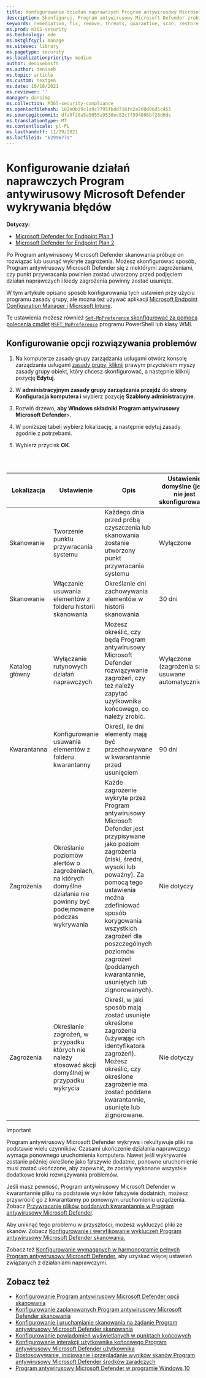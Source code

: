 ```yaml
---
title: Konfigurowanie działań naprawczych Program antywirusowy Microsoft Defender wykrywania błędów
description: Skonfiguruj, Program antywirusowy Microsoft Defender zrobić, gdy wykryje zagrożenie, i jak długo pliki poddane kwarantannie powinny być przechowywane w folderze kwarantanny.
keywords: remediation, fix, remove, threats, quarantine, scan, restore
ms.prod: m365-security
ms.technology: mde
ms.mktglfcycl: manage
ms.sitesec: library
ms.pagetype: security
ms.localizationpriority: medium
author: denisebmsft
ms.author: deniseb
ms.topic: article
ms.custom: nextgen
ms.date: 10/18/2021
ms.reviewer: ''
manager: dansimp
ms.collection: M365-security-compliance
ms.openlocfilehash: 182e0b39c1a9c7795fbdd716fc2e260d06d5c451
ms.sourcegitcommit: dfa9f28a5a5055a9530ec82c7f594808bf28d0dc
ms.translationtype: MT
ms.contentlocale: pl-PL
ms.lasthandoff: 11/29/2021
ms.locfileid: "62996779"
---
```

# <a name="configure-remediation-for-microsoft-defender-antivirus-detections"></a>Konfigurowanie działań naprawczych Program antywirusowy Microsoft Defender wykrywania błędów


**Dotyczy:**

- [Microsoft Defender for Endpoint Plan 1](https://go.microsoft.com/fwlink/p/?linkid=2154037)
- [Microsoft Defender for Endpoint Plan 2](https://go.microsoft.com/fwlink/p/?linkid=2154037)

Po Program antywirusowy Microsoft Defender skanowania próbuje on rozwiązać lub usunąć wykryte zagrożenia. Możesz skonfigurować sposób, Program antywirusowy Microsoft Defender się z niektórymi zagrożeniami, czy punkt przywracania powinien zostać utworzony przed podjęciem działań naprawczych i kiedy zagrożenia powinny zostać usunięte.

W tym artykule opisano sposób konfigurowania tych ustawień przy użyciu programu zasady grupy, ale można też używać aplikacji [Microsoft Endpoint Configuration Manager i](/configmgr/protect/deploy-use/endpoint-antimalware-policies#threat-overrides-settings) [Microsoft Intune](/intune/device-restrictions-configure).

Te ustawienia możesz również [`Set-MpPreference` skonfigurować za pomocą polecenia cmdlet](/powershell/module/defender/set-mppreference) [`MSFT_MpPreference`](/previous-versions/windows/desktop/defender/windows-defender-wmiv2-apis-portal) programu PowerShell lub klasy WMI.

## <a name="configure-remediation-options"></a>Konfigurowanie opcji rozwiązywania problemów

1. Na komputerze zasady grupy zarządzania usługami otwórz konsolę zarządzania usługami [zasady grupy, kliknij](/previous-versions/windows/it-pro/windows-server-2008-R2-and-2008/cc731212(v=ws.11)) prawym przyciskiem myszy zasady grupy obiekt, który chcesz skonfigurować, a następnie kliknij pozycję **Edytuj**.

2. W **administracyjnym zasady grupy zarządzania przejdź** do **strony Konfiguracja komputera i** wybierz pozycję **Szablony administracyjne**.

3. Rozwiń drzewo, **aby Windows składniki Program antywirusowy Microsoft Defender**\>.

4. W poniższej tabeli wybierz lokalizację, a następnie edytuj zasady zgodnie z potrzebami.

5. Wybierz przycisk **OK**.

<br/><br/>

|Lokalizacja|Ustawienie|Opis|Ustawienie domyślne (jeśli nie jest skonfigurowane)|
|---|---|---|---|
|Skanowanie|Tworzenie punktu przywracania systemu|Każdego dnia przed próbą czyszczenia lub skanowania zostanie utworzony punkt przywracania systemu|Wyłączone|
|Skanowanie|Włączanie usuwania elementów z folderu historii skanowania|Określanie dni zachowywania elementów w historii skanowania|30 dni|
|Katalog główny|Wyłączanie rutynowych działań naprawczych|Możesz określić, czy będą Program antywirusowy Microsoft Defender rozwiązywanie zagrożeń, czy też należy zapytać użytkownika końcowego, co należy zrobić.|Wyłączone (zagrożenia są usuwane automatycznie)|
|Kwarantanna|Konfigurowanie usuwania elementów z folderu kwarantanny|Określ, ile dni elementy mają być przechowywane w kwarantannie przed usunięciem|90 dni|
|Zagrożenia|Określanie poziomów alertów o zagrożeniach, na których domyślne działania nie powinny być podejmowane podczas wykrywania|Każde zagrożenie wykryte przez Program antywirusowy Microsoft Defender jest przypisywane jako poziom zagrożenia (niski, średni, wysoki lub poważny). Za pomocą tego ustawienia można zdefiniować sposób korygowania wszystkich zagrożeń dla poszczególnych poziomów zagrożeń (poddanych kwarantannie, usuniętych lub zignorowanych).|Nie dotyczy|
|Zagrożenia|Określanie zagrożeń, w przypadku których nie należy stosować akcji domyślnej w przypadku wykrycia|Określ, w jaki sposób mają zostać usunięte określone zagrożenia (używając ich identyfikatora zagrożeń). Możesz określić, czy określone zagrożenie ma zostać poddane kwarantannie, usunięte lub zignorowane.|Nie dotyczy|

> [!IMPORTANT]
> Program antywirusowy Microsoft Defender wykrywa i rekultywuje pliki na podstawie wielu czynników. Czasami ukończenie działania naprawczego wymaga ponownego uruchomienia komputera. Nawet jeśli wykrywanie zostanie później określone jako fałszywie dodatnie, ponowne uruchomienie musi zostać ukończone, aby zapewnić, że zostały wykonane wszystkie dodatkowe kroki rozwiązywania problemów.
>
> Jeśli masz pewność, Program antywirusowy Microsoft Defender w kwarantannie pliku na podstawie wyników fałszywie dodatnich, możesz przywrócić go z kwarantanny po ponownym uruchomieniu urządzenia. Zobacz [Przywracanie plików poddanych kwarantannie w Program antywirusowy Microsoft Defender](restore-quarantined-files-microsoft-defender-antivirus.md).
>
> Aby uniknąć tego problemu w przyszłości, możesz wykluczyć pliki ze skanów. Zobacz [Konfigurowanie i weryfikowanie wykluczeń Program antywirusowy Microsoft Defender skanowania.](configure-exclusions-microsoft-defender-antivirus.md)

Zobacz też [Konfigurowanie wymaganych w harmonogramie pełnych Program antywirusowy Microsoft Defender,](scheduled-catch-up-scans-microsoft-defender-antivirus.md#remed) aby uzyskać więcej ustawień związanych z działaniami naprawczymi.

## <a name="see-also"></a>Zobacz też

- [Konfigurowanie Program antywirusowy Microsoft Defender opcji skanowania](configure-advanced-scan-types-microsoft-defender-antivirus.md)
- [Konfigurowanie zaplanowanych Program antywirusowy Microsoft Defender skanowania](scheduled-catch-up-scans-microsoft-defender-antivirus.md)
- [Konfigurowanie i uruchamianie skanowania na żądanie Program antywirusowy Microsoft Defender skanowania](run-scan-microsoft-defender-antivirus.md)
- [Konfigurowanie powiadomień wyświetlanych w punktach końcowych](configure-notifications-microsoft-defender-antivirus.md)
- [Konfigurowanie interakcji użytkownika końcowego Program antywirusowy Microsoft Defender użytkownika](configure-end-user-interaction-microsoft-defender-antivirus.md)
- [Dostosowywanie, inicjowanie i przeglądanie wyników skanów Program antywirusowy Microsoft Defender środków zaradczych](customize-run-review-remediate-scans-microsoft-defender-antivirus.md)
- [Program antywirusowy Microsoft Defender w programie Windows 10](microsoft-defender-antivirus-in-windows-10.md)
